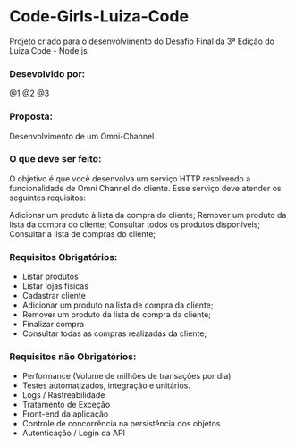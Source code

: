 # Code-Girls-Luiza-Code
 Projeto criado para o desenvolvimento do Desafio Final da 3ª Edição do Luiza Code - Node.js

### Desevolvido por: 
@1
@2
@3

### Proposta: 
Desenvolvimento de um Omni-Channel

### O que deve ser feito:

O objetivo é que você desenvolva um serviço HTTP resolvendo a funcionalidade de Omni Channel do cliente. Esse serviço deve atender os seguintes requisitos:

Adicionar um produto à lista da compra do cliente; Remover um produto da lista da compra do cliente; Consultar todos os produtos disponíveis; Consultar a lista de compras do cliente;

### Requisitos Obrigatórios: 

- Listar produtos
- Listar lojas físicas
- Cadastrar cliente
- Adicionar um produto na lista de compra da cliente;
- Remover um produto da lista de compra da cliente;
- Finalizar compra
- Consultar todas as compras realizadas da cliente;


### Requisitos não Obrigatórios:

- Performance (Volume de milhões de transações por dia)
- Testes automatizados, integração e unitários.
- Logs / Rastreabilidade
- Tratamento de Exceção
- Front-end da aplicação
- Controle de concorrência na persistência dos objetos
- Autenticação / Login da API